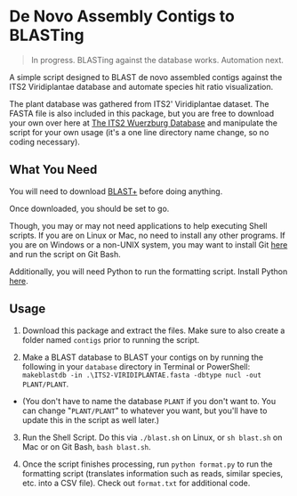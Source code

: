 # De Novo Assembly Contigs to BLASTing

> In progress. BLASTing against the database works. Automation next.

A simple script designed to BLAST de novo assembled contigs against the ITS2 Viridiplantae database and automate species hit ratio visualization.

The plant database was gathered from ITS2' Viridiplantae dataset. The FASTA file is also included in this package, but you are free to download your own
over here at [The ITS2 Wuerzburg Database](https://its2.bioapps.biozentrum.uni-wuerzburg.de/) and manipulate the script for your own usage (it's a one line
directory name change, so no coding necessary).

## What You Need

You will need to download [BLAST+](https://blast.ncbi.nlm.nih.gov/doc/blast-help/downloadblastdata.html#downloadblastdata) before doing anything.

Once downloaded, you should be set to go.

Though, you may or may not need applications to help executing Shell scripts.
If you are on Linux or Mac, no need to install any other programs. If you are on Windows or a non-UNIX system, you may want to install Git [here](https://www.git-scm.com/downloads) and run the script on Git Bash.

Additionally, you will need Python to run the formatting script. Install Python [here](https://www.python.org/downloads/).

## Usage

1. Download this package and extract the files. Make sure to also create a folder named `contigs` prior to running the script.

2. Make a BLAST database to BLAST your contigs on by running the following in your `database` directory in Terminal or PowerShell: `makeblastdb -in .\ITS2-VIRIDIPLANTAE.fasta -dbtype nucl -out PLANT/PLANT`.
- (You don't have to name the database `PLANT` if you don't want to. You can change "`PLANT/PLANT`" to whatever you want, but you'll have to update this in the script as well
later.)

3. Run the Shell Script. Do this via `./blast.sh` on Linux, or `sh blast.sh` on Mac or on Git Bash, `bash blast.sh`.

4. Once the script finishes processing, run `python format.py` to run the formatting script (translates information such as reads, similar species, etc. into a CSV file). Check out `format.txt` for additional code.
